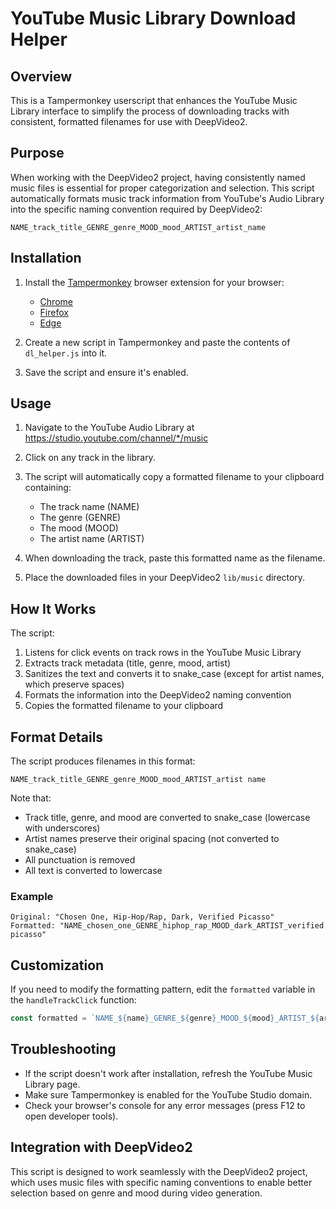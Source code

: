 # YouTube Music Library Download Helper

## Overview

This is a Tampermonkey userscript that enhances the YouTube Music Library interface to simplify the process of downloading tracks with consistent, formatted filenames for use with DeepVideo2.

## Purpose

When working with the DeepVideo2 project, having consistently named music files is essential for proper categorization and selection. This script automatically formats music track information from YouTube's Audio Library into the specific naming convention required by DeepVideo2:

```
NAME_track_title_GENRE_genre_MOOD_mood_ARTIST_artist_name
```

## Installation

1. Install the [Tampermonkey](https://www.tampermonkey.net/) browser extension for your browser:
   - [Chrome](https://chrome.google.com/webstore/detail/tampermonkey/dhdgffkkebhmkfjojejmpbldmpobfkfo)
   - [Firefox](https://addons.mozilla.org/en-US/firefox/addon/tampermonkey/)
   - [Edge](https://microsoftedge.microsoft.com/addons/detail/tampermonkey/iikmkjmpaadaobahmlepeloendndfphd)

2. Create a new script in Tampermonkey and paste the contents of `dl_helper.js` into it.

3. Save the script and ensure it's enabled.

## Usage

1. Navigate to the YouTube Audio Library at https://studio.youtube.com/channel/*/music

2. Click on any track in the library.

3. The script will automatically copy a formatted filename to your clipboard containing:
   - The track name (NAME)
   - The genre (GENRE)
   - The mood (MOOD)
   - The artist name (ARTIST)

4. When downloading the track, paste this formatted name as the filename.

5. Place the downloaded files in your DeepVideo2 `lib/music` directory.

## How It Works

The script:
1. Listens for click events on track rows in the YouTube Music Library
2. Extracts track metadata (title, genre, mood, artist)
3. Sanitizes the text and converts it to snake_case (except for artist names, which preserve spaces)
4. Formats the information into the DeepVideo2 naming convention
5. Copies the formatted filename to your clipboard

## Format Details

The script produces filenames in this format:
```
NAME_track_title_GENRE_genre_MOOD_mood_ARTIST_artist name
```

Note that:
- Track title, genre, and mood are converted to snake_case (lowercase with underscores)
- Artist names preserve their original spacing (not converted to snake_case)
- All punctuation is removed
- All text is converted to lowercase

### Example
```
Original: "Chosen One, Hip-Hop/Rap, Dark, Verified Picasso"
Formatted: "NAME_chosen_one_GENRE_hiphop_rap_MOOD_dark_ARTIST_verified picasso"
```

## Customization

If you need to modify the formatting pattern, edit the `formatted` variable in the `handleTrackClick` function:

```javascript
const formatted = `NAME_${name}_GENRE_${genre}_MOOD_${mood}_ARTIST_${artist}`;
```

## Troubleshooting

- If the script doesn't work after installation, refresh the YouTube Music Library page.
- Make sure Tampermonkey is enabled for the YouTube Studio domain.
- Check your browser's console for any error messages (press F12 to open developer tools).

## Integration with DeepVideo2

This script is designed to work seamlessly with the DeepVideo2 project, which uses music files with specific naming conventions to enable better selection based on genre and mood during video generation.

